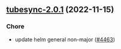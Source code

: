 

## [tubesync-2.0.1](https://github.com/truecharts/charts/compare/tubesync-2.0.0...tubesync-2.0.1) (2022-11-15)

### Chore

- update helm general non-major ([#4463](https://github.com/truecharts/charts/issues/4463))
  
  